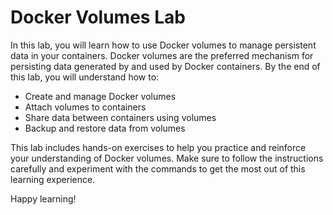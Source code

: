 # Docker Volumes Lab

In this lab, you will learn how to use Docker volumes to manage persistent data in your containers. Docker volumes are the preferred mechanism for persisting data generated by and used by Docker containers. By the end of this lab, you will understand how to:

- Create and manage Docker volumes
- Attach volumes to containers
- Share data between containers using volumes
- Backup and restore data from volumes

This lab includes hands-on exercises to help you practice and reinforce your understanding of Docker volumes. Make sure to follow the instructions carefully and experiment with the commands to get the most out of this learning experience.

Happy learning!